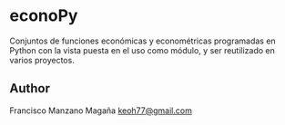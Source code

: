# econoPy

Conjuntos de funciones económicas y econométricas programadas en 
Python con la vista puesta en el uso como módulo, y ser reutilizado 
en varios proyectos.

## Author
Francisco Manzano Magaña <keoh77@gmail.com>